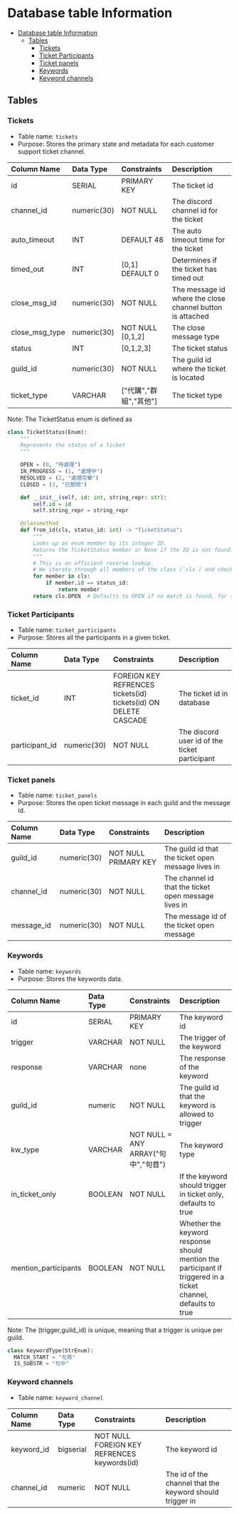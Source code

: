 # Database table Information

<!--toc:start-->
- [Database table Information](#database-table-information)
  - [Tables](#tables)
    - [Tickets](#tickets)
    - [Ticket Participants](#ticket-participants)
    - [Ticket panels](#ticket-panels)
    - [Keywords](#keywords)
    - [Keyword channels](#keyword-channels)
<!--toc:end-->

## Tables

### Tickets

- Table name: `tickets`
- Purpose: Stores the primary state and metadata for each customer support ticket channel.

| Column Name    | Data Type   | Constraints              | Description                                               |
|:---------------|:------------|:-------------------------|:----------------------------------------------------------|
| id             | SERIAL      | PRIMARY KEY              | The ticket id                                             |
| channel_id     | numeric(30) | NOT NULL                 | The discord channel id for the ticket                     |
| auto_timeout   | INT         | DEFAULT 48               | The auto timeout time for the ticket                      |
| timed_out      | INT         | \[0,1\] DEFAULT 0        | Determines if the ticket has timed out                    |
| close_msg_id   | numeric(30) | NOT NULL                 | The message id where the close channel button is attached |
| close_msg_type | numeric(30) | NOT NULL \[0,1,2\]       | The close message type                                    |
| status         | INT         | \[0,1,2,3\]              | The ticket status                                         |
| guild_id       | numeric(30) | NOT NULL                 | The guild id where the ticket is located                  |
| ticket_type    | VARCHAR     | \["代購","群組","其他"\] | The ticket type                                           |

Note: The TicketStatus enum is defined as

```python
class TicketStatus(Enum):
    """
    Represents the status of a ticket
    """

    OPEN = (0, "待處理")
    IN_PROGRESS = (1, "處理中")
    RESOLVED = (2, "處理完畢")
    CLOSED = (3, "已關閉")

    def __init__(self, id: int, string_repr: str):
        self.id = id
        self.string_repr = string_repr

    @classmethod
    def from_id(cls, status_id: int) -> "TicketStatus":
        """
        Looks up an enum member by its integer ID.
        Returns the TicketStatus member or None if the ID is not found.
        """
        # This is an efficient reverse lookup.
        # We iterate through all members of the class (`cls`) and check their `id` attribute.
        for member in cls:
            if member.id == status_id:
                return member
        return cls.OPEN  # Defaults to OPEN if no match is found, for safety.

```

### Ticket Participants

- Table name: `ticket_participants`
- Purpose: Stores all the participants in a given ticket.

| Column Name    | Data Type   | Constraints                                                     | Description                                   |
|:---------------|:------------|:----------------------------------------------------------------|:----------------------------------------------|
| ticket_id      | INT         | FOREIGN KEY REFRENCES tickets(id) tickets(id) ON DELETE CASCADE | The ticket id in database                     |
| participant_id | numeric(30) | NOT NULL                                                        | The discord user id of the ticket participant |

### Ticket panels

- Table name: `ticket_panels`
- Purpose: Stores the open ticket message in each guild and the message id.

| Column Name | Data Type   | Constraints          | Description                                          |
|:------------|:------------|:---------------------|:-----------------------------------------------------|
| guild_id    | numeric(30) | NOT NULL PRIMARY KEY | The guild id that the ticket open message lives in   |
| channel_id  | numeric(30) | NOT NULL             | The channel id that the ticket open message lives in |
| message_id  | numeric(30) | NOT NULL             | The message id of the ticket open message            |

### Keywords

- Table name: `keywords`
- Purpose: Stores the keywords data.

| Column Name          | Data Type | Constraints                         | Description                                                                                                    |
|:---------------------|:----------|:------------------------------------|:---------------------------------------------------------------------------------------------------------------|
| id                   | SERIAL    | PRIMARY KEY                         | The keyword id                                                                                                 |
| trigger              | VARCHAR   | NOT NULL                            | The trigger of the keyword                                                                                     |
| response             | VARCHAR   | none                                | The response of the keyword                                                                                    |
| guild_id             | numeric   | NOT NULL                            | The guild id that the keyword is allowed to trigger                                                            |
| kw_type              | VARCHAR   | NOT NULL = ANY ARRAY("句中","句首") | The keyword type                                                                                               |
| in_ticket_only       | BOOLEAN   | NOT NULL                            | If the keyword should trigger in ticket only, defaults to true                                                 |
| mention_participants | BOOLEAN   | NOT NULL                            | Whether the keyword response should mention the participant if triggered in a ticket channel, defaults to true |

Note: The (trigger,guild_id) is unique, meaning that a trigger is unique per guild.

```python
class KeywordType(StrEnum):
  MATCH_START = "句首"
  IS_SUBSTR = "句中"
```

### Keyword channels

- Table name: `keyword_channel`

| Column Name | Data Type | Constraints                                 | Description                                              |
|:------------|:----------|:--------------------------------------------|:---------------------------------------------------------|
| keyword_id  | bigserial | NOT NULL FOREIGN KEY REFRENCES keywords(id) | The keyword id                                           |
| channel_id  | numeric   | NOT NULL                                    | The id of the channel that the keyword should trigger in |
